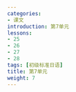 ```yaml
---
categories:
- 课文
introduction: 第7单元
lessons:
- 25
- 26
- 27
- 28
tags: [初级标准日语]
title: 第7单元
weight: 7
---
```


